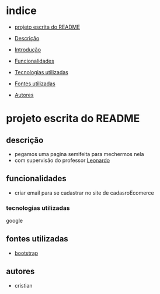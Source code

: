 # indice
* [projeto escrita do README](#projeto-escrita-do-readme)

* [Descrição](#descri%C3%A7%C3%A3o)

* [Introdução](#introdu%C3%A7%C3%A3o)

* [Funcionalidades](#funcionalidades)

* [Tecnologias utilizadas](#tecnologias-utilizadas)

* [Fontes utilizadas ](#fontes-utilizadas)

* [Autores](#autores)

# projeto escrita do README
## descrição
* pegamos uma pagina semifeita para mechermos nela
* com supervisão do professor [Leonardo](https://github.com/leonardorochamarista)

## funcionalidades
* criar email para se cadastrar no site de cadasroEcomerce
### tecnologias utilizadas
google
## fontes utilizadas
* [bootstrap](https://getbootstrap.com/)
## autores
* cristian